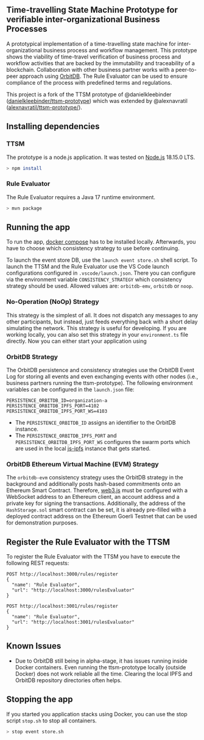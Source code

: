 ## Time-travelling State Machine Prototype for verifiable inter-organizational Business Processes
A prototypical implementation of a time-travelling state machine for inter-organizational business process and workflow management. This prototype shows the viability of time-travel verification of business process and
workflow activities that are backed by the immutability and traceability of a blockchain.
Collaboration with other business partner works with a peer-to-peer approach using [OrbitDB](https://github.com/orbitdb/orbit-db). The Rule Evaluator can be used to ensure compliance of the process with predefined terms and regulations.

This project is a fork of the TTSM prototype of @danielkleebinder ([danielkleebinder/ttsm-prototype](https://github.com/danielkleebinder/ttsm-prototype)) which was extended by @alexnavratil ([alexnavratil/ttsm-prototype/](https://github.com/alexnavratil/ttsm-prototype/)).

## Installing dependencies
### TTSM
The prototype is a node.js application. It was tested on [Node.js](https://nodejs.org/) 18.15.0 LTS.

```bash
> npm install
```

### Rule Evaluator
The Rule Evaluator requires a Java 17 runtime environment.

```bash
> mvn package
```

## Running the app

To run the app, [docker compose](https://www.docker.com/products/docker-desktop/) has to be installed locally. Afterwards, you have to choose which consistency strategy to use before continuing. 

To launch the event store DB, use the `launch event store.sh` shell script. To launch the TTSM and the Rule Evaluator use the VS Code launch configurations configured in `.vscode/launch.json`. There you can configure via the environment variable `CONSISTENCY_STRATEGY` which consistency strategy should be used. Allowed values are: ``orbitdb-emv``, ``orbitdb`` or ``noop``.

### No-Operation (NoOp) Strategy

This strategy is the simplest of all. It does not dispatch any messages to any other participants, but instead, just feeds everything back with a short delay simulating the network. This strategy is
useful for developing. If you are working locally, you can also set this strategy in your ``environment.ts`` file directly. Now you can either start your application using

### OrbitDB Strategy
The OrbitDB persistence and consistency strategies use the OrbitDB Event Log for storing all events and even exchanging events with other nodes (i.e., business partners running the ttsm-prototype).
The following environment variables can be configured in the ``launch.json`` file:

```properties
PERSISTENCE_ORBITDB_ID=organization-a
PERSISTENCE_ORBITDB_IPFS_PORT=4102
PERSISTENCE_ORBITDB_IPFS_PORT_WS=4103
```

- The `PERSISTENCE_ORBITDB_ID` assigns an identifier to the OrbitDB instance.
- The `PERSISTENCE_ORBITDB_IPFS_PORT` and `PERSISTENCE_ORBITDB_IPFS_PORT_WS` configures the swarm ports which are used in the local [js-ipfs](https://github.com/ipfs/js-ipfs) instance that gets started. 


### OrbitDB Ethereum Virtual Machine (EVM) Strategy
The `orbitdb-evm` consistency strategy uses the OrbitDB strategy in the background and additionally posts hash-based commitments onto an Ethereum Smart Contract.
Therefore, [web3.js](https://github.com/web3/web3.js) must be configured with a WebSocket address to an Ethereum client, an account address and a private key for signing the transactions.
Additionally, the address of the `HashStorage.sol` smart contract can be set, it is already pre-filled with a deployed contract address on the Ethereum Goerli Testnet that can be used for demonstration purposes.

## Register the Rule Evaluator with the TTSM
To register the Rule Evaluator with the TTSM you have to execute the following REST requests:

```
POST http://localhost:3000/rules/register
{
  "name": "Rule Evaluator",
  "url": "http://localhost:3000/rulesEvaluator"
} 
```

```
POST http://localhost:3001/rules/register
{
  "name": "Rule Evaluator",
  "url": "http://localhost:3001/rulesEvaluator"
} 
```

## Known Issues
- Due to OrbitDB still being in alpha-stage, it has issues running inside Docker containers. Even running the ttsm-prototype locally (outside Docker) does not work reliable all the time. Clearing the local IPFS and OrbitDB repository directories often helps.

## Stopping the app

If you started you application stacks using Docker, you can use the stop script ``stop.sh`` to stop all containers.

```bash
> stop event store.sh
```
